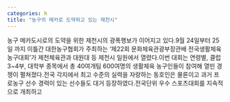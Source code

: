 ```yaml
---
categories: h
title: "농구의 메카로 도약하고 있는 제천시"
---
```

농구 메카도시로의 도약을 위한 제천시의 광폭행보가 이어지고 있다.9월 24일부터 25일 까지 이틀간 대한농구협회가 주최하는 &lsquo;제22회 문화체육관광부장관배 전국생활체육농구대회&rsquo;가 제천체육관과 대원대 등 제천시 일원에서 열렸다.이번 대회는 연령별, 클럽 3~4부, 대학부 종목에서 총 40여개팀 600여명의 생활체육 농구인들이 참여해 열띤 경쟁이 펼쳐졌다.전국 각지에서 최고 수준의 실력을 자랑하는 동호인은 물론이고 과거 프로농구 선수 경력이 있는 선수들도 대거 등장하였다.전국단위 우수 스포츠대회를 지속적으로 개최하고